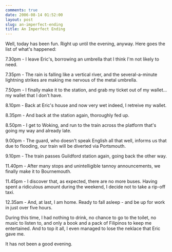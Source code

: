 ```yaml
---
comments: true
date: 2006-08-14 01:52:00
layout: post
slug: an-imperfect-ending
title: An Imperfect Ending
---
```


Well, today has been fun.  Right up until the evening, anyway.  Here goes the list of what's happened:  

7.30pm - I leave Eric's, borrowing an umbrella that I think I'm not likely to need.  

7.35pm - The rain is falling like a vertical river, and the several-a-minute lightning strikes are making me nervous of the metal umbrella.  

7.50pm - I finally make it to the station, and grab my ticket out of my wallet... my wallet that I don't have.  

8.10pm - Back at Eric's house and now very wet indeed, I retreive my wallet.  

8.35pm - And back at the station again, thoroughly fed up.  

8.50pm - I get to Woking, and run to the train across the platform that's going my way and already late.  

9.00pm - The guard, who doesn't speak English all that well, informs us that due to flooding, our train will be diverted via Portsmouth.  

9.10pm - The train passes Guildford station again, going back the other way.  

11.40pm - After many stops and unintelligible tannoy announcements, we finally make it to Bournemouth.  

11.45pm - I discover that, as expected, there are no more buses.  Having spent a ridiculous amount during the weekend, I decide not to take a rip-off taxi.  

12.35am - And, at last, I am home.  Ready to fall asleep - and be up for work in just over five hours.  

During this time, I had nothing to drink, no chance to go to the toilet, no music to listen to, and only a book and a pack of Filipinos to keep me entertained.  And to top it all, I even managed to lose the neklace that Eric gave me.  

It has not been a good evening.
